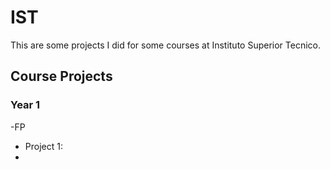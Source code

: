 # IST

This are some projects I did for some courses at Instituto Superior Tecnico.

## Course Projects

### Year 1

-FP
  - Project 1:
  - 
